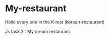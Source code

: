 # My-restaurant
Hello every one in the K-rest (korean-restaurent)


Js task 2 : My dream restaurant 
